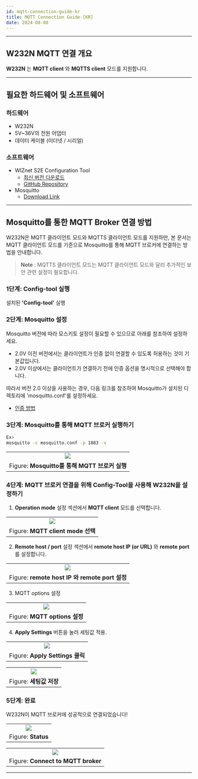 ```yaml
---
id: mqtt-connection-guide-kr
title: MQTT Connection Guide-[KR]
date: 2024-08-08
---
```




-----



## W232N MQTT 연결 개요

**W232N** 는 **MQTT client** 와 **MQTTS client** 모드를 지원합니다.



-----



## 필요한 하드웨어 및 소프트웨어



### 하드웨어


  - W232N
  - 5V~36V의 전원 어댑터
  - 데이터 케이블 (이더넷 / 시리얼)



### 소프트웨어

  - WIZnet S2E Configuration Tool 
    - [최신 버전 다운로드](https://github.com/Wiznet/WIZnet-S2E-Tool-GUI/releases)
    - [GitHub Repository](https://github.com/Wiznet/WIZnet-S2E-Tool-GUI)
  - Mosquitto
	  - [Download Link](https://mosquitto.org/download/)



-----



## Mosquitto를 통한 MQTT Broker 연결 방법

W232N은 MQTT 클라이언트 모드와 MQTTS 클라이언트 모드를 지원하만, 본 문서는 MQTT 클라이언트 모드를 기준으로 Mosquitto를 통해 MQTT 브로커에 연결하는 방법을 안내합니다.

> **Note** : MQTTS 클라이언트 모드는 MQTT 클라이언트 모드와 달리 추가적인 보안 관련 설정이 필요합니다.



### 1단계: Config-tool 실행

설치된 **'Config-tool'** 실행



### 2단계: Mosquitto 설정

Mosquitto 버전에 따라 모스키토 설정이 필요할 수 있으므로 아래를 참조하여 설정하세요.

  - 2.0V 이전 버전에서는 클라이언트가 인증 없이 연결할 수 있도록 허용하는 것이 기본값입니다.
  - 2.0V 이상에서는 클라이언트가 연결하기 전에 인증 옵션을 명시적으로 선택해야 합니다.

따라서 버전 2.0 이상을 사용하는 경우, 다음 링크를 참조하여 Mosquitto가 설치된 디렉토리에 'mosquitto.conf'를 설정하세요.

  - [인증 방법](https://mosquitto.org/documentation/authentication-methods/)



### 3단계: Mosquitto를 통해 MQTT 브로커 실행하기

```bash
Ex>
mosquitto -c mosquitto.conf -p 1883 -v
```

|                                                                                                       |
| :---------------------------------------------------------------------------------------------------: |
| ![](/img/products/s2e_module/wiz5xxsr-rp/mqtt_connection_guide/run_mqtt_broker_through_mosquitto.png) |
| Figure: **Mosquitto를 통해 MQTT 브로커 실행**                                                         |



### 4단계: MQTT 브로커 연결을 위해 Config-Tool을 사용해 W232N을 설정하기

1. **Operation mode** 설정 섹션에서 **MQTT client** 모드를 선택합니다.

|                                                                                             |
| :-----------------------------------------------------------------------------------------: |
| ![](/img/products/s2e_module/wiz5xxsr-rp/mqtt_connection_guide/select_mqtt_client_mode.png) |
| Figure: **MQTT client mode 선택**                                                         |

2. **Remote host / port** 설정 섹션에서 **remote host IP (or URL)** 와 **remote port** 를 설정합니다.

|                                                                                                          |
| :------------------------------------------------------------------------------------------------------: |
| ![](/img/products/s2e_module/wiz5xxsr-rp/mqtt_connection_guide/setup_remote_host_ip_and_remote_port.png) |
| Figure: **remote host IP 와 remote port 설정**                                                         |

3. MQTT options 설정

|                                                                                        |
| :------------------------------------------------------------------------------------: |
| ![](/img/products/s2e_module/wiz5xxsr-rp/mqtt_connection_guide/setup_mqtt_options.png) |
| Figure: **MQTT options 설정**                                                         |

4. **Apply Settings** 버튼을 눌러 세팅값 적용.

|                                                                                                 |
| :---------------------------------------------------------------------------------------------: |
| ![](/img/products/s2e_module/wiz5xxsr-rp/mqtt_connection_guide/click_apply_settings_button.png) |
| Figure: **Apply Settings 클릭**                                                         |

|                                                                                    |
| :--------------------------------------------------------------------------------: |
| ![](/img/products/s2e_module/wiz5xxsr-rp/mqtt_connection_guide/saved_settings.png) |
| Figure: **세팅값 저장**                                                         |



### 5단계: 완료

W232N이 MQTT 브로커에 성공적으로 연결되었습니다!

|                                                                            |
| :------------------------------------------------------------------------: |
| ![](/img/products/s2e_module/wiz5xxsr-rp/mqtt_connection_guide/status.png) |
| Figure: **Status**                                                         |

|                                                                                            |
| :----------------------------------------------------------------------------------------: |
| ![](/img/products/s2e_module/wiz5xxsr-rp/mqtt_connection_guide/connect_to_mqtt_broker.png) |
| Figure: **Connect to MQTT broker**                                                         |



-----